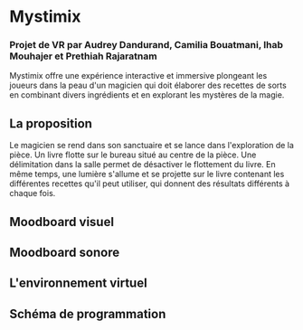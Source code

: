 # Mystimix

### Projet de VR par Audrey Dandurand, Camilia Bouatmani, Ihab Mouhajer et Prethiah Rajaratnam

Mystimix offre une expérience interactive et immersive plongeant les joueurs dans la peau d'un magicien qui doit élaborer des recettes de sorts en combinant divers ingrédients et en explorant les mystères de la magie.

## La proposition
Le magicien se rend dans son sanctuaire et se lance dans l'exploration de la pièce. Un livre flotte sur le bureau situé au centre de la pièce. Une délimitation dans la salle permet de désactiver le flottement du livre. En même temps, une lumière s'allume et se projette sur le livre contenant les différentes recettes qu'il peut utiliser, qui donnent des résultats différents à chaque fois.

## Moodboard visuel

## Moodboard sonore

## L'environnement virtuel

## Schéma de programmation
